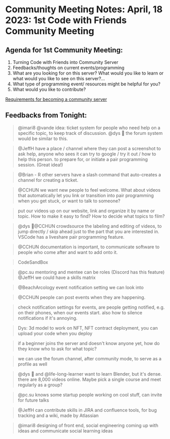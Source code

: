 # Community Meeting Notes: April, 18 2023: 1st Code with Friends Community Meeting

## Agenda for 1st Community Meeting:

1. Turning Code with Friends into Community Server
2. Feedbacks/thoughts on current events/programming
3. What are you looking for on this server? What would you like to learn or what would you like to see on this server?...
4. What type of programming event/ resources might be helpful for you?
5. What would you like to contribute?

[Requirements for becoming a community server](https://support.discord.com/hc/en-us/articles/360047132851-Enabling-Your-Community-Server#h_01EEJW06BWCBBNNSM2SNW17GBW)

## Feedbacks from Tonight: 

> @imari8 @vande idea: ticket system for people who need help on a specific topic, to keep track of discussion. @dys 🐙 the forum system would be similar to this.

> @JeffH have a place / channel where they can post a screenshot to ask help, anyone who sees it can try to google / try it out / how to help this person. to prepare for, or initiate a pair programming session. (Great idea!)

> @Brian - R other servers have a slash command that auto-creates a channel for creating a ticket.

> @CCHUN we want new people to feel welcome. What about videos that automatically let you link or transition into pair programming when you get stuck, or want to talk to someone?

> put our videos up on our website, link and organize it by name or topic. How to make it easy to find? How to decide what topics to film?

> @dys 🐙@CCHUN crowdsource the labeling and editing of videos, to jump directly / skip ahead just to the part that you are interested in.  VSCode has a liveshare pair programming feature.

> @CCHUN documentation is important, to communicate software to people who come after and want to add onto it.

> CodeSandBox

> @pc.su mentoring and mentee can be roles (Discord has this feature) @JeffH we could have a skills matrix

> @BeachArcology event notification setting we can look into

> @CCHUN people can post events when they are happening.

> check notification settings for events, are people getting notified, e.g. on their phones, when our events start.  also how to silence notifications if it's annoying.

> Dys: 3d model to work on NFT, NFT contract deployment, you can upload your code when you deploy 

> if a beginner joins the server and doesn't know anyone yet, how do they know who to ask for what topic?

> we can use the forum channel, after community mode, to serve as a profile as well

> @dys 🐙 and @life-long-learner want to learn Blender, but it's dense. there are 8,000 videos online. Maybe pick a single course and meet regularly as a group?

> @pc.su knows some startup people working on cool stuff, can invite for future talks

> @JeffH can contribute skills in JIRA and confluence tools, for bug tracking and a wiki, made by Atlassian

> @imari8 designing of front end, social engineering  coming up with ideas and communicate social learning ideas
